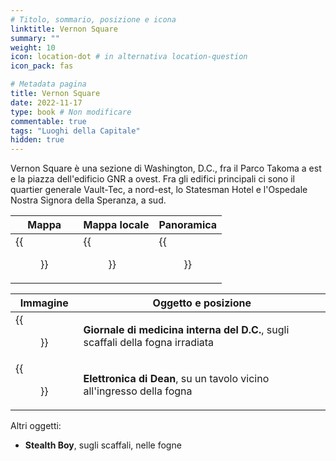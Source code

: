 ```yaml
---
# Titolo, sommario, posizione e icona
linktitle: Vernon Square
summary: ""
weight: 10
icon: location-dot # in alternativa location-question
icon_pack: fas

# Metadata pagina
title: Vernon Square
date: 2022-11-17
type: book # Non modificare
commentable: true
tags: "Luoghi della Capitale"
hidden: true
---
```




Vernon Square è una sezione di Washington, D.C., fra il Parco Takoma a est e la piazza dell'edificio GNR a ovest. Fra gli edifici principali ci sono il quartier generale Vault-Tec, a nord-est, lo Statesman Hotel e l'Ospedale Nostra Signora della Speranza, a sud.



| Mappa | Mappa locale | Panoramica |
| ----- | ------------ | ---------- |
| {{<figure src="Vernon_Square_North_loc.webp">}}  | {{<figure src="Vernon_Square_map.webp">}}  | {{<figure src="Vernon_Square.webp">}}  |

| Immagine | Oggetto e posizione |
| -------- | ------------------- |
|  {{<figure src="DC_Journal_of_IM_Vernon_Square_sewer.webp">}} | **Giornale di medicina interna del D.C.**, sugli scaffali della fogna irradiata  |
| {{<figure src="Dean's_Electronics_Sewer_entrance.webp">}}  | **Elettronica di Dean**,  su un tavolo vicino all'ingresso della fogna  |


Altri oggetti:
-  **Stealth Boy**, sugli scaffali, nelle fogne
